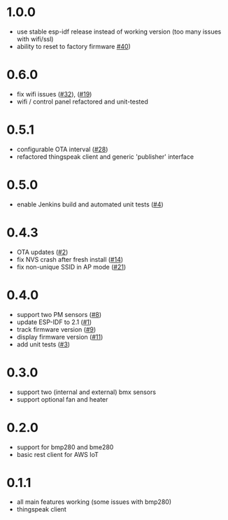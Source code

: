 # 1.0.0

- use stable esp-idf release instead of working version (too many issues with wifi/ssl)
- ability to reset to factory firmware [#40](https://github.com/openairproject/sensor-esp32/issues/40))

# 0.6.0

- fix wifi issues ([#32](https://github.com/openairproject/sensor-esp32/issues/32)), ([#19](https://github.com/openairproject/sensor-esp32/issues/19))
- wifi / control panel refactored and unit-tested


# 0.5.1

- configurable OTA interval ([#28](https://github.com/openairproject/sensor-esp32/issues/28))
- refactored thingspeak client and generic 'publisher' interface

# 0.5.0

- enable Jenkins build and automated unit tests ([#4](https://github.com/openairproject/sensor-esp32/issues/4))

# 0.4.3

- OTA updates ([#2](https://github.com/openairproject/sensor-esp32/issues/2))
- fix NVS crash after fresh install ([#14](https://github.com/openairproject/sensor-esp32/issues/14))
- fix non-unique SSID in AP mode ([#21](https://github.com/openairproject/sensor-esp32/issues/21))

# 0.4.0

- support two PM sensors ([#8](https://github.com/openairproject/sensor-esp32/issues/8))
- update ESP-IDF to 2.1 ([#1](https://github.com/openairproject/sensor-esp32/issues/1))
- track firmware version ([#9](https://github.com/openairproject/sensor-esp32/issues/9))
- display firmware version ([#11](https://github.com/openairproject/sensor-esp32/issues/11))
- add unit tests ([#3](https://github.com/openairproject/sensor-esp32/issues/3))

# 0.3.0

- support two (internal and external) bmx sensors
- support optional fan and heater

# 0.2.0

- support for bmp280 and bme280
- basic rest client for AWS IoT

# 0.1.1

- all main features working (some issues with bmp280)
- thingspeak client






